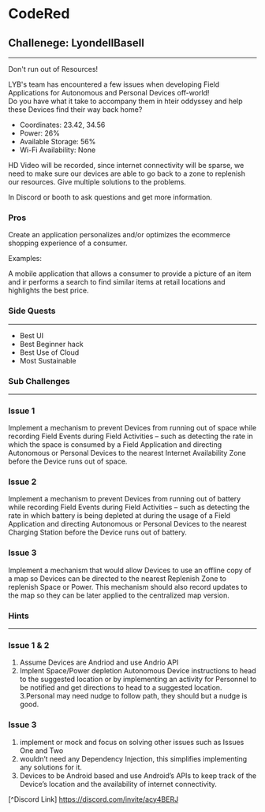 # CodeRed

## Challenege: LyondellBasell
------------------
Don't run out of Resources!

LYB's team has encountered a few issues when developing Field Applications for Autonomous and Personal Devices off-world!  
Do you have what it take to accompany them in hteir oddyssey and help these Devices find their way back home?

* Coordinates: 23.42, 34.56
* Power: 26%
* Available Storage: 56%
* Wi-Fi Availability: None

HD Video will be recorded, since internet connectivity will be sparse, we need to make sure our devices are able to go back to a zone to replenish our resources. Give multiple solutions to the problems.

In Discord or booth to ask questions and get more information.

### Pros

Create an application personalizes and/or optimizes the ecommerce shopping experience of a consumer.

Examples:

A mobile application that allows a consumer to provide a picture of an item and ir performs a search to find similar items at retail locations and highlights the best price.

### Side Quests
------------------

* Best UI
* Best Beginner hack
* Best Use of Cloud
* Most Sustainable

### Sub Challenges
------------------
### Issue 1
Implement a mechanism to prevent Devices from running out of space while recording Field Events during Field Activities – such as detecting the rate in which the space is consumed by a Field Application and directing Autonomous or Personal Devices to the nearest Internet Availability Zone before the Device runs out of space.

### Issue 2
Implement a mechanism to prevent Devices from running out of battery while recording Field Events during Field Activities – such as detecting the rate in which battery is being depleted at during the usage of a Field Application and directing Autonomous or Personal Devices to the nearest Charging Station before the Device runs out of battery.

### Issue 3
Implement a mechanism that would allow Devices to use an offline copy of a map so Devices can be directed to the nearest Replenish Zone to replenish Space or Power. This mechanism should also record updates to the map so they can be later applied to the centralized map version.


### Hints
------------------
### Issue 1 & 2
1. Assume Devices are Andriod and use Andrio API
2. Implent Space/Power depletion Autonomous Device instructions to head to the suggested location or by implementing an activity for Personnel to be notified and get directions to head to a suggested location.
3.Personal may need nudge to follow path,  they should but a nudge is good.

### Issue 3
1. implement or mock and focus on solving other issues such as Issues One and Two
2. wouldn’t need any Dependency Injection, this simplifies implementing any solutions for it.
3. Devices to be Android based and use Android’s APIs to keep track of the Device’s location and the availability of internet connectivity.

[^Discord Link] https://discord.com/invite/acy4BERJ
